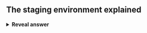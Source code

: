 ## The staging environment explained
<details>
<summary><b>Reveal answer</b></summary>
Looks like the production environment<br><br>Work of multiple development teams is put together<br><br>it is updated at the end of every two week sprint
</details>

